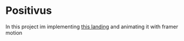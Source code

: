# Positivus

In this project im implementing [this landing](<https://www.figma.com/design/wmlUTEoaukBQO4Ph5fzBuV/Positivus-Landing-Page-Design-(Community)?node-id=25-145&t=GwkDgr5OF8bQ8SDp-1>) and animating it with framer motion
